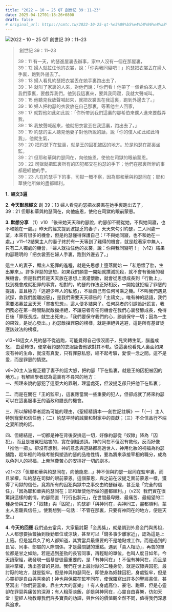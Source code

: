 ```yaml
---
title: "2022 – 10 – 25 QT 創世記 39：11~23"
date: 2025-04-12T01:18:26+0800
draft: false
# original_url: https://cmtc.tw/2022-10-25-qt-%e5%89%b5%e4%b8%96%e8%a8%98-39%ef%bc%9a1123
---
```


![2022 – 10 – 25 QT 創世記 39：11\~23](/images/qt.jpg  "2022 – 10 – 25 QT 創世記 39：11\~23")

>  創世記 39：11\~23
>
> 39：11 有一天，約瑟進屋裏去辦事，家中人沒有一個在那屋裏，  
> 39：12 婦人就拉住他的衣裳，說：「你與我同寢吧！」約瑟把衣裳丟在婦人手裏，跑到外邊去了。  
> 39：13 婦人看見約瑟把衣裳丟在她手裏跑出去了，  
> 39：14 就叫了家裏的人來，對他們說：「你們看！他帶了一個希伯來人進入我們家裏，要戲弄我們。他到我這裏來，要與我同寢，我就大聲喊叫。  
> 39：15 他聽見我放聲喊起來，就把衣裳丟在我這裏，跑到外邊去了。」  
> 39：16 婦人把約瑟的衣裳放在自己那裏，等著他主人回家，  
> 39：17 就對他如此如此說：「你所帶到我們這裏的那希伯來僕人進來要戲弄我，  
> 39：18 我放聲喊起來，他就把衣裳丟在我這裏，跑出去了。」  
> 39：19 約瑟的主人聽見他妻子對他所說的話，說「你的僕人如此如此待我」，他就生氣，  
> 39：20 把約瑟下在監裏，就是王的囚犯被囚的地方。於是約瑟在那裏坐監。  
> 39：21 但耶和華與約瑟同在，向他施恩，使他在司獄的眼前蒙恩。  
> 39：22 司獄就把監裏所有的囚犯都交在約瑟的手下；他們在那裏所辦的事都是經他的手。  
> 39：23 凡在約瑟手下的事，司獄一概不察，因為耶和華與約瑟同在；耶和華使他所做的盡都順利。

**1.  經文3遍**

**2. 今天默想經文**
創 39：13 婦人看見約瑟把衣裳丟在她手裏跑出去了，  
39：21 但耶和華與約瑟同在，向他施恩，使他在司獄的眼前蒙恩。

**3. 默想分享**
（1）v10 「後來她天天和約瑟說，約瑟卻不聽從她，不與她同寢，也不和她在一處。」昨天的經文提到波提乏的妻子，天天來勾引約瑟，二人同處一室，本來有很多的機會，但是約瑟懂得保護自己：「不與她同寢，也不和她在一處。」v11\~12結果主人的妻子終於有一天等到了難得的機會，就是趁著家中無人，只有二人獨處的機會，「婦人就拉住他的衣裳，說：你與我同寢吧！」（v12）結果約瑟聰明的「把衣裳丟在婦人手裏，跑到外邊去了。」

這主人的妻子，顯出人犯罪的進程，就是先思想上墮落開始 —「私慾懷了胎，生出罪來」。許多罪惡的思想，如果我們願意一開始就撲滅扼殺，就不會有後續的發展機會。但是我們若是天天放在思想上澆灌懷胎，就會從思想成長到「行動上」，找到機會成就犯罪的事實。相對的，約瑟的作法正好相反，一開始就拒絕了罪惡的提議，並且極力「逃避少年人的私慾」，不給自己有任何可乘之機。「不叫我們遇見試探，救我們脫離凶惡」，是我們需要天天禱告的「主禱文」。唯有神的話語，我們需要渴慕並且天天「晝夜思想」，這人便多結果子。任何惡者的引誘詭計謊言，我們務必在第一時間點就敵擋拒絕，不讓惡者有任何機會在我們心裏發酵成長，免得日後「罪既長成，就生出死來」，「我們要保守我們的心，勝過保守一切；因為一生的果效，是從心發出。」約瑟敵擋罪惡的榜樣，就是拒絕與逃避，這是所有基督徒應該效法的榜樣。

v13\~18這女人見約瑟不從逃跑，可能覺得自己很沒面子，見笑轉生氣，腦羞成怒， 由愛轉恨，便拿著約瑟的衣服誣告他欲對其不軌。從這裏也看見人裏面如果沒有神的生命，就沒有真愛，只有罪惡私慾，經不起考驗，愛恨一念之間。這不是愛，而是罪惡的情慾。

v9\~20主人波提乏聽了妻子的話大怒，把約瑟「下在監裏，就是王的囚犯被囚的地方。」有解經學者認為這裏有不尋常的地方：  
一、照理來說約瑟犯了這麼大的罪刑，理當處死，但波提乏卻只把他下在監裏；

二、而是在關在「王的監牢」，這裏應當關一些重要的犯人，但卻成就了將來約瑟可以在這裏服事王的酒政和膳長的機會。

三、所以解經學者認為可能的理由，《聖經精讀本──創世記註解》—「（一）主人特別寵愛和信任他；（二）約瑟平時的誠實和對家中的貢獻；（三）不全信品行不端之妻所說的話。

四、但總結是，一切都是神在背後安排這一切，好像約瑟從「奴隸」降為「囚犯」，而且是被冤枉陷害的，實在倒楣透頂。神的同在不但沒有救他，反而好像「推他一把」。卻沒有想到，神的意念與道路都高過世人，神用化妝的祝福為約瑟舖路，趁年輕的時候考驗與塑造約瑟的品格性情，要為將來承接宰相的職分，成為以色列人的祝福，上帝煞費苦心的安排好一切的劇本。

v21\~23「但耶和華與約瑟同在，向他施恩…」神不但與約瑟一起同在監牢裏，而且掌權，叫約瑟在司獄的眼前蒙恩。這個蒙恩，與之前在波提乏面前蒙恩一樣，獲得了司獄的信任，竟將所有的囚犯與獄中之事交由約瑟辦理，甚至是「完全的信任」，「因為耶和華與約瑟同在；耶和華使他所做的盡都順利。」（v23）我們實在很驚訝這樣的劇情，約瑟簡直「行行出狀元」，在世間最卑賤、最痛苦、最絕望的二種身份與工作：「奴隸」與「囚犯」，約瑟卻「與神同在，與神同工，盡都順利，蒙主人恩竉與信任」。使我想到一句話：「不管在那裏，只要有神同在的地方，便是天堂。」

**4. 今天的回應**
我們過去當兵，大家最討厭「金馬獎」，就是調到外島金門與馬祖，人人都想要抽籤抽到後勤單位或涼缺，甚至可以「錢多事少離家近」，認為這是上上籤。但是當兵久了的人都知道，其實當兵最重要的不是地點或工作，而是遇到的長官、同事、部屬的人際關係，才是最關鍵的重點。遇到「貴人相助」，再苦的單位都是甘之如飴，若是遇到差勁的長官同事，再輕鬆的單位，也叫人度日如年。今天讀聖經，我發現一個基督徒最重要的，是「有神同在」！不但有神同在，而且是讓神掌權，活出基督的見證。我們在世上最討厭的二種身份，就是奴隸與囚犯，最討厭的地方，就是監牢。但是神與約瑟同在，即使身為奴隸囚犯，身處監牢，但是心靈卻是自由與喜樂的！神也與保羅在監牢同在，使保羅寫出許多的聖經書信，甚至寫出「你們要喜樂，靠主大大的喜樂」！有人身處高位、豪宅、跑車，但是心靈卻在罪惡與痛苦的深淵；有人粗茶淡飯，卻是與神同在，心靈自由喜樂，彷如天堂！聖經人物教導我們許多寶貴的功課，與世俗的價值觀全然不同，值得我們深思與追求。
